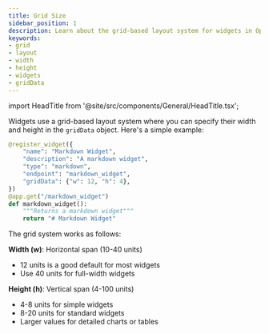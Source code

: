 ```yaml
---
title: Grid Size
sidebar_position: 1
description: Learn about the grid-based layout system for widgets in OpenBB Workspace, including width and height specifications.
keywords:
- grid
- layout
- width
- height
- widgets
- gridData
---
```


import HeadTitle from '@site/src/components/General/HeadTitle.tsx';

<HeadTitle title="Grid Size | OpenBB Workspace Docs" />

Widgets use a grid-based layout system where you can specify their width and height in the `gridData` object. Here's a simple example:

```python
@register_widget({
    "name": "Markdown Widget",
    "description": "A markdown widget",
    "type": "markdown",
    "endpoint": "markdown_widget",
    "gridData": {"w": 12, "h": 4},
})
@app.get("/markdown_widget")
def markdown_widget():
    """Returns a markdown widget"""
    return "# Markdown Widget"
```

The grid system works as follows:

**Width (w)**: Horizontal span (10-40 units)
  - 12 units is a good default for most widgets
  - Use 40 units for full-width widgets

**Height (h)**: Vertical span (4-100 units)
  - 4-8 units for simple widgets
  - 8-20 units for standard widgets
  - Larger values for detailed charts or tables 